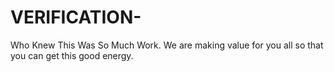 # VERIFICATION-
Who Knew This Was So Much Work. We are making value for you all so that you can get this good energy.

